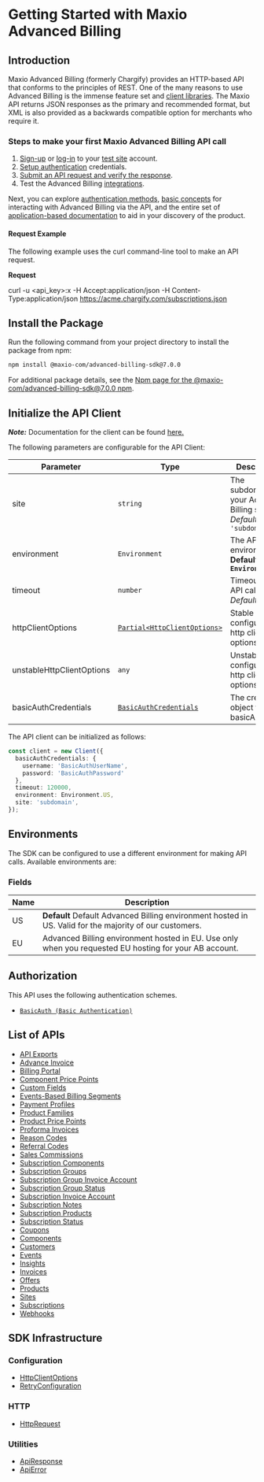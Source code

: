 
# Getting Started with Maxio Advanced Billing

## Introduction

Maxio Advanced Billing (formerly Chargify) provides an HTTP-based API that conforms to the principles of REST.
One of the many reasons to use Advanced Billing is the immense feature set and [client libraries](page:development-tools/client-libraries).
The Maxio API returns JSON responses as the primary and recommended format, but XML is also provided as a backwards compatible option for merchants who require it.

### Steps to make your first Maxio Advanced Billing API call

1. [Sign-up](https://app.chargify.com/signup/maxio-billing-sandbox) or [log-in](https://app.chargify.com/login.html) to your [test site](https://maxio.zendesk.com/hc/en-us/articles/24250712113165-Testing-Overview) account.
2. [Setup authentication](https://maxio.zendesk.com/hc/en-us/articles/24294819360525-API-Keys) credentials.
3. [Submit an API request and verify the response](page:development-tools/client-libraries#make-your-first-maxio-advanced-billing-api-request).
4. Test the Advanced Billing [integrations](https://www.maxio.com/integrations).

Next, you can explore [authentication methods](page:introduction/authentication), [basic concepts](page:introduction/basic-concepts/connected-sites) for interacting with Advanced Billing via the API, and the entire set of [application-based documentation](https://docs.maxio.com/hc/en-us) to aid in your discovery of the product.

#### Request Example

The following example uses the curl command-line tool to make an API request.

**Request**

curl -u <api_key>:x -H Accept:application/json -H Content-Type:application/json https://acme.chargify.com/subscriptions.json

## Install the Package

Run the following command from your project directory to install the package from npm:

```bash
npm install @maxio-com/advanced-billing-sdk@7.0.0
```

For additional package details, see the [Npm page for the @maxio-com/advanced-billing-sdk@7.0.0 npm](https://www.npmjs.com/package/@maxio-com/advanced-billing-sdk/v/7.0.0).

## Initialize the API Client

**_Note:_** Documentation for the client can be found [here.](https://www.github.com/maxio-com/ab-typescript-sdk/tree/7.0.0/doc/client.md)

The following parameters are configurable for the API Client:

| Parameter | Type | Description |
|  --- | --- | --- |
| site | `string` | The subdomain for your Advanced Billing site.<br>*Default*: `'subdomain'` |
| environment | `Environment` | The API environment. <br> **Default: `Environment.US`** |
| timeout | `number` | Timeout for API calls.<br>*Default*: `120000` |
| httpClientOptions | [`Partial<HttpClientOptions>`](https://www.github.com/maxio-com/ab-typescript-sdk/tree/7.0.0/doc/http-client-options.md) | Stable configurable http client options. |
| unstableHttpClientOptions | `any` | Unstable configurable http client options. |
| basicAuthCredentials | [`BasicAuthCredentials`](https://www.github.com/maxio-com/ab-typescript-sdk/tree/7.0.0/doc/auth/basic-authentication.md) | The credential object for basicAuth |

The API client can be initialized as follows:

```ts
const client = new Client({
  basicAuthCredentials: {
    username: 'BasicAuthUserName',
    password: 'BasicAuthPassword'
  },
  timeout: 120000,
  environment: Environment.US,
  site: 'subdomain',
});
```

## Environments

The SDK can be configured to use a different environment for making API calls. Available environments are:

### Fields

| Name | Description |
|  --- | --- |
| US | **Default** Default Advanced Billing environment hosted in US. Valid for the majority of our customers. |
| EU | Advanced Billing environment hosted in EU. Use only when you requested EU hosting for your AB account. |

## Authorization

This API uses the following authentication schemes.

* [`BasicAuth (Basic Authentication)`](https://www.github.com/maxio-com/ab-typescript-sdk/tree/7.0.0/doc/auth/basic-authentication.md)

## List of APIs

* [API Exports](https://www.github.com/maxio-com/ab-typescript-sdk/tree/7.0.0/doc/controllers/api-exports.md)
* [Advance Invoice](https://www.github.com/maxio-com/ab-typescript-sdk/tree/7.0.0/doc/controllers/advance-invoice.md)
* [Billing Portal](https://www.github.com/maxio-com/ab-typescript-sdk/tree/7.0.0/doc/controllers/billing-portal.md)
* [Component Price Points](https://www.github.com/maxio-com/ab-typescript-sdk/tree/7.0.0/doc/controllers/component-price-points.md)
* [Custom Fields](https://www.github.com/maxio-com/ab-typescript-sdk/tree/7.0.0/doc/controllers/custom-fields.md)
* [Events-Based Billing Segments](https://www.github.com/maxio-com/ab-typescript-sdk/tree/7.0.0/doc/controllers/events-based-billing-segments.md)
* [Payment Profiles](https://www.github.com/maxio-com/ab-typescript-sdk/tree/7.0.0/doc/controllers/payment-profiles.md)
* [Product Families](https://www.github.com/maxio-com/ab-typescript-sdk/tree/7.0.0/doc/controllers/product-families.md)
* [Product Price Points](https://www.github.com/maxio-com/ab-typescript-sdk/tree/7.0.0/doc/controllers/product-price-points.md)
* [Proforma Invoices](https://www.github.com/maxio-com/ab-typescript-sdk/tree/7.0.0/doc/controllers/proforma-invoices.md)
* [Reason Codes](https://www.github.com/maxio-com/ab-typescript-sdk/tree/7.0.0/doc/controllers/reason-codes.md)
* [Referral Codes](https://www.github.com/maxio-com/ab-typescript-sdk/tree/7.0.0/doc/controllers/referral-codes.md)
* [Sales Commissions](https://www.github.com/maxio-com/ab-typescript-sdk/tree/7.0.0/doc/controllers/sales-commissions.md)
* [Subscription Components](https://www.github.com/maxio-com/ab-typescript-sdk/tree/7.0.0/doc/controllers/subscription-components.md)
* [Subscription Groups](https://www.github.com/maxio-com/ab-typescript-sdk/tree/7.0.0/doc/controllers/subscription-groups.md)
* [Subscription Group Invoice Account](https://www.github.com/maxio-com/ab-typescript-sdk/tree/7.0.0/doc/controllers/subscription-group-invoice-account.md)
* [Subscription Group Status](https://www.github.com/maxio-com/ab-typescript-sdk/tree/7.0.0/doc/controllers/subscription-group-status.md)
* [Subscription Invoice Account](https://www.github.com/maxio-com/ab-typescript-sdk/tree/7.0.0/doc/controllers/subscription-invoice-account.md)
* [Subscription Notes](https://www.github.com/maxio-com/ab-typescript-sdk/tree/7.0.0/doc/controllers/subscription-notes.md)
* [Subscription Products](https://www.github.com/maxio-com/ab-typescript-sdk/tree/7.0.0/doc/controllers/subscription-products.md)
* [Subscription Status](https://www.github.com/maxio-com/ab-typescript-sdk/tree/7.0.0/doc/controllers/subscription-status.md)
* [Coupons](https://www.github.com/maxio-com/ab-typescript-sdk/tree/7.0.0/doc/controllers/coupons.md)
* [Components](https://www.github.com/maxio-com/ab-typescript-sdk/tree/7.0.0/doc/controllers/components.md)
* [Customers](https://www.github.com/maxio-com/ab-typescript-sdk/tree/7.0.0/doc/controllers/customers.md)
* [Events](https://www.github.com/maxio-com/ab-typescript-sdk/tree/7.0.0/doc/controllers/events.md)
* [Insights](https://www.github.com/maxio-com/ab-typescript-sdk/tree/7.0.0/doc/controllers/insights.md)
* [Invoices](https://www.github.com/maxio-com/ab-typescript-sdk/tree/7.0.0/doc/controllers/invoices.md)
* [Offers](https://www.github.com/maxio-com/ab-typescript-sdk/tree/7.0.0/doc/controllers/offers.md)
* [Products](https://www.github.com/maxio-com/ab-typescript-sdk/tree/7.0.0/doc/controllers/products.md)
* [Sites](https://www.github.com/maxio-com/ab-typescript-sdk/tree/7.0.0/doc/controllers/sites.md)
* [Subscriptions](https://www.github.com/maxio-com/ab-typescript-sdk/tree/7.0.0/doc/controllers/subscriptions.md)
* [Webhooks](https://www.github.com/maxio-com/ab-typescript-sdk/tree/7.0.0/doc/controllers/webhooks.md)

## SDK Infrastructure

### Configuration

* [HttpClientOptions](https://www.github.com/maxio-com/ab-typescript-sdk/tree/7.0.0/doc/http-client-options.md)
* [RetryConfiguration](https://www.github.com/maxio-com/ab-typescript-sdk/tree/7.0.0/doc/retry-configuration.md)

### HTTP

* [HttpRequest](https://www.github.com/maxio-com/ab-typescript-sdk/tree/7.0.0/doc/http-request.md)

### Utilities

* [ApiResponse](https://www.github.com/maxio-com/ab-typescript-sdk/tree/7.0.0/doc/api-response.md)
* [ApiError](https://www.github.com/maxio-com/ab-typescript-sdk/tree/7.0.0/doc/api-error.md)

